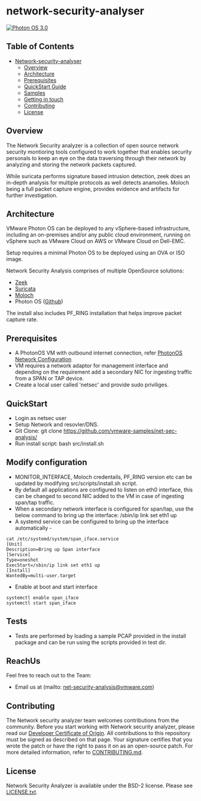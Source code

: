 # network-security-analyser

[![Photon OS 3.0](https://img.shields.io/badge/Photon%20OS-3.0-orange)](https://vmware.github.io/photon/)

## Table of Contents

- [Network-security-analyser](#Network-security-analyser)
  - [Overview](#overview)
  - [Architecture](#architecture)
  - [Prerequisites](#Prerequisites)
  - [QuickStart Guide](#QuickStart)
  - [Samples](#Samples)
  - [Getting in touch](#ReachUs)
  - [Contributing](#contributing)
  - [License](#license)

## Overview

The Network Security analyzer is a collection of open source network security montioring tools configured to work together that enables security personals to keep an eye on the data traversing through their network by analyzing and storing the network packets captured.

While suricata performs signature based intrusion detection, zeek does an in-depth analysis for multiple protocols as well detects anamolies. Moloch being a full packet capture engine, provides evidence and artifacts for further investigation.


## Architecture

VMware Photon OS can be deployed to any vSphere-based infrastructure, including an on-premises and/or any public cloud environment, running on vSphere such as VMware Cloud on AWS or VMware Cloud on Dell-EMC.

Setup requires a minimal Photon OS to be deployed using an OVA or ISO image.

Network Security Analysis comprises of multiple OpenSource solutions:
 - [Zeek](https://github.com/zeek/zeek)
 - [Suricata](https://suricata-ids.org/)
 - [Moloch](https://github.com/aol/moloch)
 - Photon OS ([Github](https://github.com/vmware/photon))

The install also includes PF_RING installation that helps improve packet capture rate.

## Prerequisites
 - A PhotonOS VM with outbound internet connection, refer [PhotonOS Network Configuration](https://vmware.github.io/photon/assets/files/html/3.0/photon_admin/configuring-network-interfaces.html)
 - VM requires a network adaptor for management interface and depending on the requirement add a secondary NIC for ingesting traffic from a SPAN or TAP device.
 - Create a local user called 'netsec' and provide sudo priviliges.

## QuickStart
 - Login as netsec user
 - Setup Network and resovler/DNS.
 - Git Clone: git clone https://github.com/vmware-samples/net-sec-analysis/
 - Run install script: bash src/install.sh

## Modify configuration
- MONITOR_INTERFACE, Moloch credentails, PF_RING version etc can be updated by modifying src/scripts/install.sh script.
- By default all applications are configured to listen on eth0 interface, this can be changed to second NIC added to the VM in case of ingesting span/tap traffic.
- When a secondary network interface is configured for span/tap, use the below command to bring up the interface:
  /sbin/ip link set eth1 up
- A systemd service can be configured to bring up the interface automatically -

```
cat /etc/systemd/system/span_iface.service
[Unit]
Description=Bring up Span interface
[Service]
Type=oneshot
ExecStart=/sbin/ip link set eth1 up
[Install]
WantedBy=multi-user.target
```

- Enable at boot and start interface

```
systemctl enable span_iface
systemctl start span_iface
```

## Tests
 - Tests are performed by loading a sample PCAP provided in the install package and can be run using the scripts provided in test dir. 

## ReachUs

Feel free to reach out to the Team:
  - Email us at (mailto: <net-security-analysis@vmware.com>)

## Contributing

The Network security analyzer team welcomes contributions from the community. Before you start working with Network security analyzer, please
read our [Developer Certificate of Origin](https://cla.vmware.com/dco). All contributions to this repository must be
signed as described on that page. Your signature certifies that you wrote the patch or have the right to pass it on
as an open-source patch. For more detailed information, refer to [CONTRIBUTING.md](CONTRIBUTING.md).

## License

Network Security Analyzer is available under the BSD-2 license. Please see [LICENSE.txt](LICENSE.txt).
